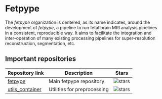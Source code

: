 # Fetpype
The *fetpype* organization is centered, as its name indicates, around the development of *fetpype*, 
a pipeline to run fetal brain MRI analysis pipelines in a consistent, reproducible way. It aims to facilitate the integration and inter-operation
of many existing processing pipelines for super-resolution reconstruction, segmentation, etc.

## Important repositories

<div align="center">

  
| Repository link | Description | Stars |
| ---------------| ------------| --- |
| [fetpype](https://github.com/fetpype/fetpype/) | Main fetpype repository | ![stars](https://img.shields.io/github/stars/fetpype/fetpype) |
| [utils_container](https://github.com/fetpype/utils_container/) | Utilities for preprocessing | ![stars](https://img.shields.io/github/stars/fetpype/utils_container)|

<div />
